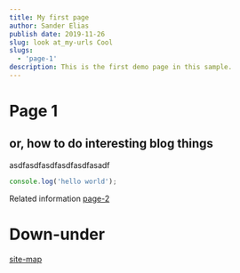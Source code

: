 ```yaml
---
title: My first page
author: Sander Elias
publish date: 2019-11-26
slug: look at_my-urls Cool
slugs:
  - 'page-1'
description: This is the first demo page in this sample.
---
```


# Page 1

## or, how to do interesting blog things

asdfasdfasdfasdfasdfasadf

```typescript
console.log('hello world');
```

Related information [page-2](/blog/page-2)

# Down-under

[site-map](/home)
